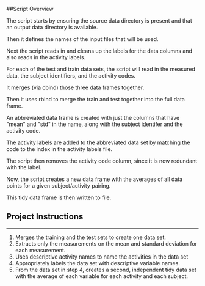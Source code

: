 
##Script Overview

The script starts by ensuring the source data directory is present and that an output data directory is available.

Then it defines the names of the input files that will be used.

Next the script reads in and cleans up the labels for the data columns and also reads in the activity labels.

For each of the test and train data sets, the script will read in the measured data, the subject identifiers, and the activity codes.

It merges (via cbind) those three data frames together.

Then it uses rbind to merge the train and test together into the full data frame.

An abbreviated data frame is created with just the columns that have "mean" and "std" in the name, along with the subject identifer and the activity code.

The activity labels are added to the abbreviated data set by matching the code to the index in the activity labels file.

The script then removes the activity code column, since it is now redundant with the label.

Now, the script creates a new data frame with the averages of all data points for a given subject/activity pairing.

This tidy data frame is then written to file.


 ## Project Instructions
 ----
 1. Merges the training and the test sets to create one data set.
 2. Extracts only the measurements on the mean and standard deviation for each measurement. 
 3. Uses descriptive activity names to name the activities in the data set
 4. Appropriately labels the data set with descriptive variable names. 
 5. From the data set in step 4, creates a second, independent tidy data set with the average of each variable for each      activity and each subject.
